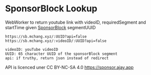 # SponsorBlock Lookup
WebWorker to return youtube link with videoID, requiredSegment and startTime given [SponsorBlock](https://sponsor.ajay.app) segmentUUID

```
https://sb.mchang.xyz/:UUID?api=false
https://sb.mchang.xyz/:videoID/:UUID?api=false

videoID: youTube videoID
UUID: 65 character UUID of the sponsorBlock segment
api: if truthy, return json instead of redirect
```

API is licenced uner CC BY-NC-SA 4.0 https://sponsor.ajay.app